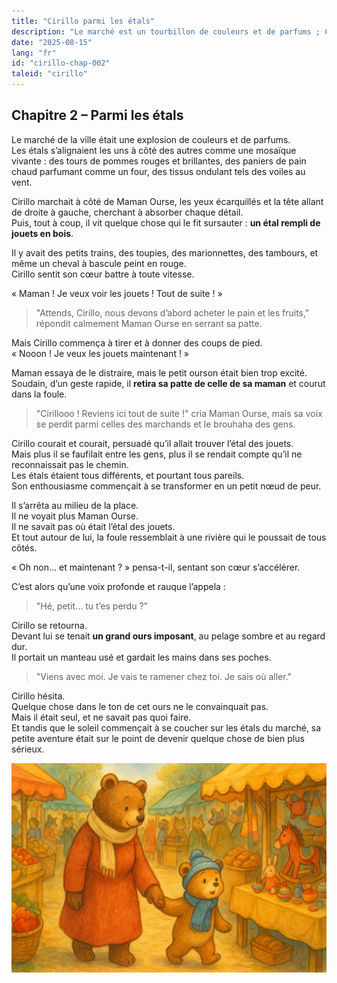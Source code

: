 ```yaml
---
title: "Cirillo parmi les étals"
description: "Le marché est un tourbillon de couleurs et de parfums ; Cirillo, attiré par les jouets, lâche la patte de sa maman et se perd dans la foule, jusqu’à rencontrer un grand ours à l’air peu amical."
date: "2025-08-15"
lang: "fr"
id: "cirillo-chap-002"
taleid: "cirillo"
---
```


## Chapitre 2 – Parmi les étals

Le marché de la ville était une explosion de couleurs et de parfums.  
Les étals s’alignaient les uns à côté des autres comme une mosaïque vivante : des tours de pommes rouges et brillantes, des paniers de pain chaud parfumant comme un four, des tissus ondulant tels des voiles au vent.

Cirillo marchait à côté de Maman Ourse, les yeux écarquillés et la tête allant de droite à gauche, cherchant à absorber chaque détail.  
Puis, tout à coup, il vit quelque chose qui le fit sursauter : **un étal rempli de jouets en bois**.

Il y avait des petits trains, des toupies, des marionnettes, des tambours, et même un cheval à bascule peint en rouge.  
Cirillo sentit son cœur battre à toute vitesse.

« Maman ! Je veux voir les jouets ! Tout de suite ! »

> "Attends, Cirillo, nous devons d’abord acheter le pain et les fruits," répondit calmement Maman Ourse en serrant sa patte.

Mais Cirillo commença à tirer et à donner des coups de pied.  
« Nooon ! Je veux les jouets maintenant ! »

Maman essaya de le distraire, mais le petit ourson était bien trop excité.  
Soudain, d’un geste rapide, il **retira sa patte de celle de sa maman** et courut dans la foule.

> "Cirillooo ! Reviens ici tout de suite !" cria Maman Ourse, mais sa voix se perdit parmi celles des marchands et le brouhaha des gens.

Cirillo courait et courait, persuadé qu’il allait trouver l’étal des jouets.  
Mais plus il se faufilait entre les gens, plus il se rendait compte qu’il ne reconnaissait pas le chemin.  
Les étals étaient tous différents, et pourtant tous pareils.  
Son enthousiasme commençait à se transformer en un petit nœud de peur.

Il s’arrêta au milieu de la place.  
Il ne voyait plus Maman Ourse.  
Il ne savait pas où était l’étal des jouets.  
Et tout autour de lui, la foule ressemblait à une rivière qui le poussait de tous côtés.

« Oh non… et maintenant ? » pensa-t-il, sentant son cœur s’accélérer.

C’est alors qu’une voix profonde et rauque l’appela :  
> "Hé, petit… tu t’es perdu ?"

Cirillo se retourna.  
Devant lui se tenait **un grand ours imposant**, au pelage sombre et au regard dur.  
Il portait un manteau usé et gardait les mains dans ses poches.

> "Viens avec moi. Je vais te ramener chez toi. Je sais où aller."

Cirillo hésita.  
Quelque chose dans le ton de cet ours ne le convainquait pas.  
Mais il était seul, et ne savait pas quoi faire.  
Et tandis que le soleil commençait à se coucher sur les étals du marché, sa petite aventure était sur le point de devenir quelque chose de bien plus sérieux.

![Cirillo](../../../assets/cirillo/cirillo_chap_002.png)

